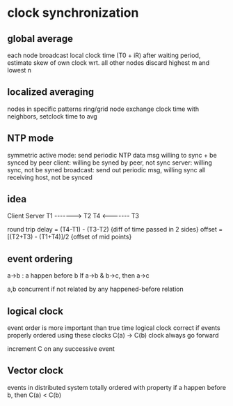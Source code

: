 # clock synchronization
## global average
each node broadcast local clock time (T0 + iR)
after waiting period, estimate skew of own clock wrt. all other nodes
discard highest m and lowest n

## localized averaging
nodes in specific patterns ring/grid
node exchange clock time with neighbors, setclock time to avg

## NTP mode
symmetric active mode: send periodic NTP data msg willing to sync + be synced by peer
client: willing be syned by peer, not sync
server: willing sync, not be syned
broadcast: send out periodic msg, willing sync all receiving host, not be synced

## idea
Client      Server
T1  -------> T2
T4  <------- T3

round trip delay = (T4-T1) - (T3-T2) {diff of time passed in 2 sides}
offset = [(T2+T3) - (T1+T4)]/2  {offset of mid points}

## event ordering
a->b : a happen before b
If a->b & b->c, then a->c

a,b concurrent if not related by any happened-before relation

## logical clock
event order is more important than true time
logical clock correct if events properly ordered using these clocks
C(a) -> C(b)
clock always go forward

increment C on any successive event

## Vector clock
events in distributed system totally ordered with property 
  if a happen before b, then C(a) < C(b)







